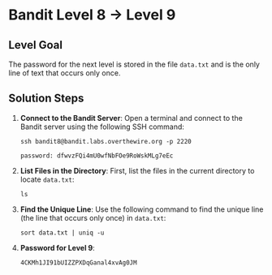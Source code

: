 # Bandit Level 8 → Level 9

## Level Goal
The password for the next level is stored in the file `data.txt` and is the only line of text that occurs only once.

## Solution Steps

1. **Connect to the Bandit Server**:
   Open a terminal and connect to the Bandit server using the following SSH command:
   
   ```
   ssh bandit8@bandit.labs.overthewire.org -p 2220
   ```
   ```
   password: dfwvzFQi4mU0wfNbFOe9RoWskMLg7eEc
   ```

2. **List Files in the Directory**:
   First, list the files in the current directory to locate `data.txt`:

   ```
   ls
   ```

3. **Find the Unique Line**:
   Use the following command to find the unique line (the line that occurs only once) in `data.txt`:

   ```
   sort data.txt | uniq -u
   ```

4. **Password for Level 9**:
   ```
   4CKMh1JI91bUIZZPXDqGanal4xvAg0JM
   ```
